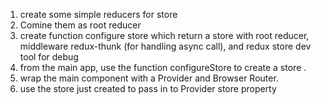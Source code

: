 1. create some simple reducers for store
2. Comine them as root reducer
3. create function configure store which return a store with root reducer, middleware redux-thunk (for handling async call), and redux store dev tool for debug
4. from the main app, use the function configureStore to create a store .
5. wrap the main component with a Provider and Browser Router. 
6. use the store just created to pass in to Provider store property